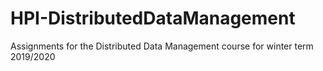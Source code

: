 # HPI-DistributedDataManagement
Assignments for the Distributed Data Management course for winter term 2019/2020 
